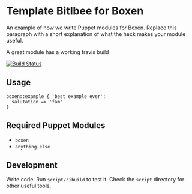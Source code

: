 # Template Bitlbee for Boxen

An example of how we write Puppet modules for Boxen. Replace this
paragraph with a short explanation of what the heck makes your module
useful.

A great module has a working travis build

[![Build Status](https://travis-ci.org/boxen/puppet-template.png?branch=master)](https://travis-ci.org/boxen/puppet-template)

## Usage

```puppet
boxen::example { 'best example ever':
  salutation => 'fam'
}
```

## Required Puppet Modules

* `boxen`
* `anything-else`

## Development

Write code. Run `script/cibuild` to test it. Check the `script`
directory for other useful tools.
